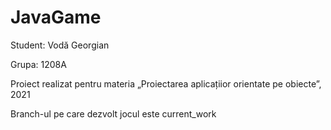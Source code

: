 # JavaGame

Student: Vodă Georgian

Grupa: 1208A

Proiect realizat pentru materia „Proiectarea aplicațiior orientate pe obiecte”, 2021

Branch-ul pe care dezvolt jocul este current_work
